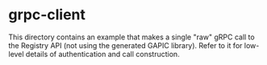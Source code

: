 # grpc-client

This directory contains an example that makes a single "raw" gRPC call to the
Registry API (not using the generated GAPIC library). Refer to it for low-level
details of authentication and call construction.
